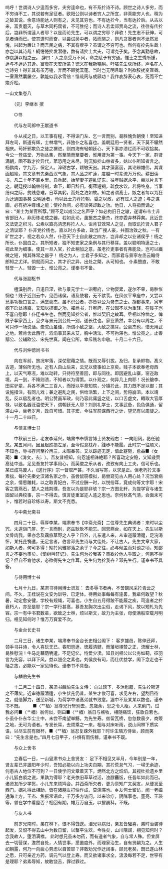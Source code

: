 <!-- { "loadSidebar": true } -->
呜呼！世谓诗人少逹而多穷，夫穷逹命也，有不系扵诗不诗。顾世之诗人多穷，而不穷诗不工，其说若有足征者。欧阳公则以诗者穷人之所宜，非真能穷人也，稍为之破其说。余意诗能达人则有之，未见其穷也。不有达扵今，当有达扵后。从古以来，富贵磨灭，与草木同朽腐者，不可胜纪；而诗人若孟郊贾岛之流，往往有传扵后，岂非所谓逹人者耶？以是而论先生，可以谓之穷耶？非欤！先生志不获伸，可见者诗而已。使其遭时而奋，以尝试吴中者，拓而施之，则凡贪墨者岂不泚然发愧，兴起为亷让？而吾民之病，不其有瘳乎？虽谓之不穷可也。然何有扵先生哉！亦岂以其诗哉！絅惓惓扵发潜徳，数有请扵士大夫，可谓克子矣。予念其勤恳故，作哀辞以相之云。
辞曰：人之禀受万不同，命之赋予有穷通。惟士之生秀所锺，逹与不逹适其逢。富贵在天安所蒙？徳义在我斯鞠躬。吁嗟先生获所终，声名在人岂诗穷！得非其有虽万锺，弃而不顾犹蒿蓬。当时岂无明且聪？利欲胶扰变盲聋。一室萧然囊屡空，孰能似我氷雪翁！惜哉罔与成厥功！我作哀辞表心衷，死而不亡嫓乔松。


一山文集卷八

　　（元）李继本 撰

　　○书

　　代与左司郎中王献道书

　　仆从戎之日，以王事有程，不得诣门左、乞一言而别，曷胜愧负朝使！至知进拜左司，斯道有辉，士林増气，非独仆之私喜也。盖朝廷用一贤者，天下莫不驩然相庆。苟奸邪欺负之徒之猬进，则四海有轻朝廷心，天下事亦溃烂而不可収拾矣。今公一登庙堂，万物丛集，然至简而至要者，惟用贤为第一事。今天下一家，群贤满朝，固不取才扵异代，苐恐用之未尽，则沉抑扵山林者多，姑以仆所知者言之。
杨鹏南，字九万，保定人。淬砺古学，颖敏天出。其才藻富丽，其论辨雄伟，其谋画超絶，其文章有先秦西汉气象，其人品之旷逹，度越一时辈流万万也。耕田读书，凡二十年不离乡里。自兵起，始挈妻子避乱辽东。往年贼据永平，尝以片言下之。朝廷授以翰林待制，命下，即日辞归。衡茒短褐，疏食水饮，若将终身。当事纷纠之际，贫贱患难，日萃其躬，而处之泊如故。知之者谓髙士，嫉之者每以为狂为迂通国事矣
公明逹者，苟以此士力荐扵朝，委之以政，必有过人之迹；与之谋画，必有折冲尊俎之能；使扵兵间，必有谈笑却敌之功。他日，人将指而诵之曰：“某士为某官所荐。”顾不足以成公之名声乎？如必拘旧日之辙，遂谓布韦士非省部旧人，非历练老成之器，若如此论，虽振古之豪杰，终亦委弃林莽矣。此近世文法吏之积习。公素以直亮清忠称扵人人，讵肯甘效常人之见，而取讥扵贤人君子之清议耶？
仆非党扵杨也，直以时方多故，政当广搜人豪，共图治效之秋。一有旷世之才，视之若众人然，仆恐天下士自此散之四方，岂非却之以业诸侯乎！杨之所长，仆固白之。其所短者，独不知吏家之条例与其行移耳。盖以聪明特逹之士，视此至为细事。使其一旦入官，扵此稍加之意，虽老扵吏事者有弗能及，岂可以纎微之短，掩其殊常之器乎！
杨之为人，士君子多知之，而家君与景寜左丞云翰侍郎知之尤详。倘就而问之，其才识之异，出处之槩，从可知也。
仆素戆直，不敢轻誉一人，轻毁一士，惟公亮之。谨奉书不备。

　　代与张副枢书

　　檀溪别后，日逺日深，欲与景元学士一诣宥府，尘物婴累，遂尔不果，曷胜怅惘也！贱子近到云中，见西诸侯，语及使君，无不歆羡。在凤仪平章座中，又尝以兄事功极口言之，满堂豪杰，虽不识公者，亦皆以公为竒杰之士。胡都事来，寅审阁下启处靖嘉，又知以捍御之功，擢尚书，升宥府，在公固不以为重轻，在贱子岂不喜自慰耶！仆迂书生也，然而见知扵公者，惟以契旧之故耳。丞相以怜恤之，俾贱子挈家西上，旦夕与景元到公处一别，遂长往也。家业萧然，幸公有以周之，不可只作一场说话。橐驼山虽佳，所谓小敌之坚，大敌之擒耳。公豪杰也，惜无用武之地。若肯舍此西行，滔滔事其来未艾，胸中活法，不可拘滞也。惟公亮之。止善鄢公、公辅欧公、宋先世真，闻在公所，幸斥贱名申敬。十月二十六日。

　　代与刘仲徳尚书书

　　向在军前，旅况牢落，深仗慰藉之情。既而又辱引拔。及归，复承赆物。髙义古道，薄俗所无也。近有人自山后来，云兄以使事如上京矣。贱子本欲奉老母西上，以天气寒冱，难以动转，只待符至善回，即与同往。即因避乱山寨，宻迩敌境，兵一到，不降则溃，不知者以为得策。以仆观之，何异几上肉耶！况长鎗李、田买驴辈，兵各不满二三百人，而授以平章知院，分镇扵此，其力既不足以御；其设施措注，有同儿戏；兼之避乱之民，供给浩繁，上下之间，势将崩沮。本以靖乱，反以启乱者也。明公赞画军政，何乃容此庸竖之徒，以口舌虚文，輙取大官厚禄，以致名器泛滥使天下，谓朝廷无人耶？刘则礼学士，文事武备，色色俱通，留滞山中，坐老岁月，政自可惜。其子宏，今往军前谋西行之计，望兄有以周旋之。十一月二十四日。

　　与慎言博士书

　　中秋前三日，老友李延兴，端肃书奉慎言博士贤友砚右：
一向阻阔，曷任驰念。某五月间，因旦起跌损左足，至今假息枕荐，跬歩不能履。此时宗一往顺义，不知也，辱书存问至扵再三，未暇奉荅。又以踪迹无定，值此蹇阨，愈益■〈女蔺〉■〈潸攵，去氵〉。吾友昔相知，何忍遽相诛絶耶？所喜动定安稳，又知歳贡髙徒中选，足见吾友扵学事用心，而英俊之乐从者，孜孜有向上工夫，信可乐也。某已成笃废人，《送行序》宗一督取严甚，不久当写寄，以求是正。但老朽扵文事素拙，每扵先秦史汉诸名家之作，虽尝鼠窃模拟，曷尝窥见古人用心处？况当衰病之余，情思雕耗，以之取青妃白，不过应酬一时，以悦俗耳，竟成何等文字耶！宋客之寳燕石，楚人之贱荆璞，吾友以为是耶非欤？宗一方图北轩，为提学官与诸生固留以典校事，宗一不得去。慎言徒重室迩人逺之思也。奈何秋髙气清，会面未可卜，惟若时自珍练以寿。斯文不克悉。

　　与中斋允斋书

　　四月二十日，辱厚李某，端肃奉书【中斋允斋】二位尊先生典谒者：来时以尘冗，未遑诣门屏、乞一言而别，迄兹耿耿不能忘。回思燕台，如在天上。先生以斯文骨肉我，果亦念及覊旅草野之人乎？日外，儿东遣人来，从审道履清徤，足浣渴怀，某托芘觕遣，无足言者。伯言邓先生诗与文佳处，不让古人。先生文章大家，如斯人者，何可多得！矧扵风雅寥落之余乎？今之往，必与倾盖而对谈之顷，知鄙言之不妄也审矣。《倚树吟轩记》，先生何为扵我吝？审欲扵他人乎取之，何患不得记？但自不肯他求，必欲得先生之作耳，先生何为扵我吝？邓先生行。谨奉书不具备。

　　与待用博士书

　　七月十九日，某肃书待用博士贤友：
去冬辱书者再，不啻覩风采扵青云之间。不久，王桂说在文安为训导，已定体。待用处事每每有逺畧，我辈何敢望？秋暑，动定愈安徤，学校有规绳，可喜也。小生自五月得跛不能履之疾，司造者之扵衰朽人，亦至是耶？宗一学行甚髙，慕吾友胸次出尘俗，走谒下风，故以短札为先容。宗一有中书君数辈，欲致之士林，烦以斯文，故力为主张，母使满船空载月明归。相见知何时？惟万万寳爱不次。

　　与金台长史书

　　二月三日，诸生李某，端肃奉书金台长史相公阁下：
客岁雄邑，陈倅还拜，领手书并诗，令人喜玩无已。春阳鬯逹，徳履清徤，而藩垣翊赞之正，流耀士林，曷胜慰浣！牛马走藉荫觕遣，不足记忆，恃爱少渎。知县刘相公以公务如蓟，征羽言为先容，以拜下风，益以翘企之素也。刘侯良有司，而仕优益学，阁下念走也干聒之故，必能以一家见待也。谨奉书不具备。

　　与麟伯先生书

　　十二月二十四日，某肃书麟伯先生文侍：
向过馆下，多沐慰籍，先生扵斯道之不薄矣。近审徳履清适，小生伏芘仍昔。某生才俊可喜，求见左右，望刮目待之，就借脚力，送至新城，为荷学中诸髙弟就书致意。遽中不及某某以数也。谨奉书不既。
　　■〈艹梄〉翁尊兄行轩别去，忽歳余，思之令人瘦。人来蓟门，过我必问■〈艹梄〉翁何似，则曰■〈艹梄〉翁日与樵牧，相随痛饮，狂歌自若也。仆虽仆仆东华尘土中，未尝不南望举觞，为先生寿。兹留瓦桥，忽忽数晨夕，商贩之地，无可为语者。专发长耳，去烦乘之一来，相与对床听雨，说山间林下质实语，以尽生前有限杯，■〈艹梄〉翁忍复疎外我耶？时许生璘方侍坐，顾而笑曰：“先生言是也。”四月七日甲子，仆惧有雨伤稼，谨奉书不既。

　　与众上舍书

　　立春后一日，一山叟肃书众上舍贤友：
足下不相见又半月，今年别是一年，贤友辈已非雄阳年少时，吾知必能以向上功夫自期，其扵荒怠气习，一埽无余迹，何患古人地位不可到？一日使学问文章着天下，炳然北方之熖熖，其视杜拾遗乡里小儿狐白裘之说，果孰为得耶？老夫依旧草草过活，浊醪麤饭，任吾年如此而已。诸贤友所少学货，小儿东来烦鸠合。并西斋所欠者，更为禀知广文契友，从便发至西门。姻礼得此相助，皆在诸朋友打快作成，莫濡滞也。乡友何士留访，闻一老媪通海上方，王杰、焦振常语此，千万多方访问，以来诊疗，阴隲事也。董亮、王瑛等，曽在学中看屋否？相回有期，帷万万自玉，以擢巍科。不既。

　　与友人书

　　前岁兄南时，弟在林下，恨不得饯送。洎兄以病归，亲友皆驩喜，弟时治装待起发，又恨不得去山中为数日留，以罄平生欢。今徃矣，山川阻阔，相见知何时？念我故人，堕泪满襟。
此时想兄虽未勿药，而有道者气象，自与常人殊。但宜屏去一切营谋，澹然自处，人情世事，悉置度外，而理家治生，自有贤嗣为之。人生如朝露，何乃一向疲心劳虑以自苦耶？非敢劝兄作迂阔事，顾兄老矣，既已遂山林之愿，只可亲近方药，调元气以登上寿。而又欲诸事求全，汲汲每若不足，世寜有是理耶？弟素辱知，故敢饶舌，罪过罪过。
